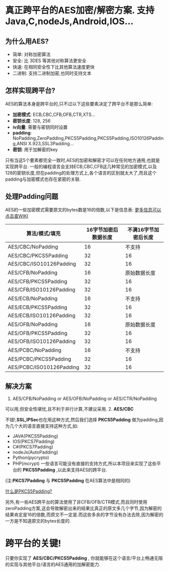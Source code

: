 # 真正跨平台的AES加密/解密方案. 支持 Java,C,nodeJs,Android,IOS...

## 为什么用AES?
* 简单: 对称加密算法
* 安全: 比 3DES 等其他对称算法更安全
* 快速: 在相同安全性下比其他算法速度更快
* 二进制: 支持二进制加密,也同时支持文本

## 怎样实现跨平台?
AES的算法本身是跨平台的,只不过以下这些要素决定了跨平台不是那么简单:
* **加密模式**: ECB,CBC,CFB,OFB,CTR,XTS...
* **密钥长度**: 128, 256
* **iv向量**: 需要与密钥同时设置
* **padding**: NoPadding,ZeroPadding,PKCS5Padding,PKCS5Padding,ISO10126Padding,ANSI X.923,SSL3Padding...
* **密钥**: 用于加解密的key

只有当这5个要素都完全一致时,AES的加密和解密才可以在任何地方通用,也就是实现跨平台.
一般的编程语言会支持ECB,CBC,CFB这几种常见的加密模式,以及128的密钥长度,但在padding的处理方式上,各个语言的区别就太大了,而且这个padding与加密模式也存在紧密的关联.

## 处理Padding问题
AES的一些加密模式需要原文的bytes数是16的倍数,以下是信息表:
[更多信息可以点击查WIKI](https://en.wikipedia.org/wiki/Block_cipher_mode_of_operation#Electronic_codebook_.28ECB.29)

算法/模式/填充            |16字节加密后数据长度|不满16字节加密后长度
-------------------------|---------------|-------------------
AES/CBC/NoPadding        |     16        |   不支持
AES/CBC/PKCS5Padding     |     32        |   16
AES/CBC/ISO10126Padding  |     32        |   16
AES/CFB/NoPadding        |     16        |   原始数据长度
AES/CFB/PKCS5Padding     |     32        |   16
AES/CFB/ISO10126Padding  |     32        |   16
AES/ECB/NoPadding        |     16        |   不支持
AES/ECB/PKCS5Padding     |     32        |   16
AES/ECB/ISO10126Padding  |     32        |   16
AES/OFB/NoPadding        |     16        |   原始数据长度
AES/OFB/PKCS5Padding     |     32        |   16
AES/OFB/ISO10126Padding  |     32        |   16
AES/PCBC/NoPadding       |     16        |   不支持
AES/PCBC/PKCS5Padding    |     32        |   16
AES/PCBC/ISO10126Padding |     32        |   16

## 解决方案
1. AES/CFB/NoPadding or AES/OFB/NoPadding or AES/CTR/NoPadding

  可以用,但安全性堪忧,且不利于并行计算,不建议采用.
2. **AES/CBC**

  不错!,**SSL,IPSec**也在用这种方式,然后我们选择 **PKCS5Padding** 做为padding,因为几个大的语言直接支持这种方式,如:
  * JAVA(PKCS5Padding)
  * IOS(PKCS7Padding)
  * C#(PKCS7Padding)
  * nodeJs(AutoPadding)
  * Python(pycrypto)
  * PHP(mcrypt)
  一些语言可能没有直接的支持方式,所以本项目来实现了这些平台的 **PKCS5Padding** ,以此来支持AES的跨平台.

  (注:**PKCS7Padding** 与 **PKCS5Padding** 在AES算法中是相同的)

  [什么是PKCS5Padding?](https://en.wikipedia.org/wiki/Padding_%28cryptography%29#PKCS7)


另外,有一些AES跨平台的算法使用了非CFB/OFB/CTR模式,而且同时使用zeroPadding方案,这会导致解密出来的结果比真正的原文多几个字节,因为解密的结果肯定是16的倍数,而原文不一定是.而这些多余的字节没有办法去除,因为解密的一方是不知道原文的bytes长度的.

# 跨平台的关键!
只要你实现了 **AES/CBC/PKCS5Padding** , 你就能够在这个语言/平台上畅通无阻的实现与其他平台/语言的AES通用的加解密能力.




